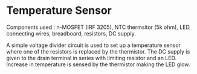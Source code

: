 # Temperature Sensor
Components used : n-MOSFET (IRF 3205), NTC thermsitor (5k ohm), LED, connecting wires, breadboard, resistors, DC supply.

A simple voltage divider circuit is used to set up a temperature sensor where one of the resistors is replaced by the thermistor.
The DC supply is given to the drain terminal in series with limiting resistor and an LED. Increase in temperature is sensed by 
the thermistor making the LED glow.
